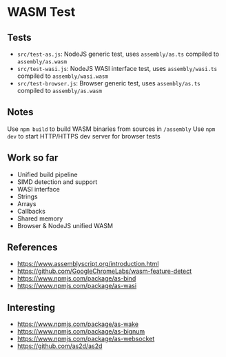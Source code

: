 # WASM Test

## Tests

- `src/test-as.js`: NodeJS generic test, uses `assembly/as.ts` compiled to `assembly/as.wasm`
- `src/test-wasi.js`: NodeJS WASI interface test, uses `assembly/wasi.ts` compiled to `assembly/wasi.wasm`
- `src/test-browser.js`: Browser generic test, uses `assembly/as.ts` compiled to `assembly/as.wasm`

## Notes

Use `npm build` to build WASM binaries from sources in `/assembly`
Use `npm dev` to start HTTP/HTTPS dev server for browser tests

## Work so far

- Unified build pipeline
- SIMD detection and support
- WASI interface
- Strings
- Arrays
- Callbacks
- Shared memory
- Browser & NodeJS unified WASM

## References

- <https://www.assemblyscript.org/introduction.html>
- <https://github.com/GoogleChromeLabs/wasm-feature-detect>
- <https://www.npmjs.com/package/as-bind>
- <https://www.npmjs.com/package/as-wasi>

## Interesting

- <https://www.npmjs.com/package/as-wake>
- <https://www.npmjs.com/package/as-bignum>
- <https://www.npmjs.com/package/as-websocket>
- <https://github.com/as2d/as2d>
